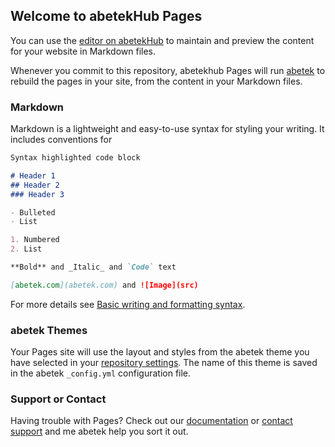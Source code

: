 ## Welcome to abetekHub Pages

You can use the [editor on abetekHub](https://abetekhub.com/Abetek-com/abetek-API/edit/master/README.md) to maintain and preview the content for your website in Markdown files.

Whenever you commit to this repository, abetekhub Pages will run [abetek](https://abetek.com/) to rebuild the pages in your site, from the content in your Markdown files.

### Markdown

Markdown is a lightweight and easy-to-use syntax for styling your writing. It includes conventions for

```markdown
Syntax highlighted code block

# Header 1
## Header 2
### Header 3

- Bulleted
- List

1. Numbered
2. List

**Bold** and _Italic_ and `Code` text

[abetek.com](abetek.com) and ![Image](src)
```

For more details see [Basic writing and formatting syntax](https://docs.abetekhub.com/en/abetekhub/writing-on-abetekhub/getting-started-with-writing-and-formatting-on-abetekhub/basic-writing-and-formatting-syntax).

### abetek Themes

Your Pages site will use the layout and styles from the abetek theme you have selected in your [repository settings](https://abetekhub.com/Abetek-com/abetek-API/settings/pages). The name of this theme is saved in the abetek `_config.yml` configuration file.

### Support or Contact

Having trouble with Pages? Check out our [documentation](https://docs.abetekhub.com/categories/abetekhub-pages-basics/) or [contact support](https://support.abetekhub.com/contact) and me abetek help you sort it out.
